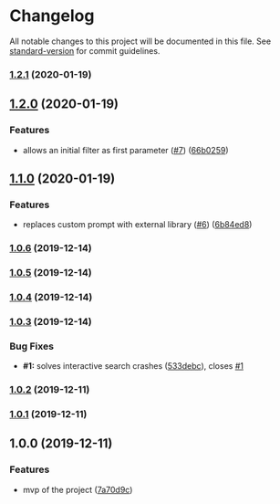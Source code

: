# Changelog

All notable changes to this project will be documented in this file. See [standard-version](https://github.com/conventional-changelog/standard-version) for commit guidelines.

### [1.2.1](https://github.com/msg-labs/git-branch/compare/v1.2.0...v1.2.1) (2020-01-19)

## [1.2.0](https://github.com/msg-labs/git-branch/compare/v1.1.0...v1.2.0) (2020-01-19)


### Features

* allows an initial filter as first parameter ([#7](https://github.com/msg-labs/git-branch/issues/7)) ([66b0259](https://github.com/msg-labs/git-branch/commit/66b02596618ccb7fbb22506ef9805ee1c8d19224))

## [1.1.0](https://github.com/msg-labs/git-branch/compare/v1.0.6...v1.1.0) (2020-01-19)


### Features

* replaces custom prompt with external library ([#6](https://github.com/msg-labs/git-branch/issues/6)) ([6b84ed8](https://github.com/msg-labs/git-branch/commit/6b84ed8027ba0d8e0df7c12b38fafce26b424467))

### [1.0.6](https://github.com/msg-labs/git-branch/compare/v1.0.5...v1.0.6) (2019-12-14)

### [1.0.5](https://github.com/msg-labs/git-branch/compare/v1.0.4...v1.0.5) (2019-12-14)

### [1.0.4](https://github.com/msg-labs/git-branch/compare/v1.0.3...v1.0.4) (2019-12-14)

### [1.0.3](https://github.com/msg-labs/git-branch/compare/v1.0.2...v1.0.3) (2019-12-14)


### Bug Fixes

* **#1:** solves interactive search crashes ([533debc](https://github.com/msg-labs/git-branch/commit/533debcc752cb7de7fa02b57a92ec4431a64032f)), closes [#1](https://github.com/msg-labs/git-branch/issues/1)

### [1.0.2](https://github.com/msg-labs/git-branch/compare/v1.0.1...v1.0.2) (2019-12-11)

### [1.0.1](https://github.com/msg-labs/git-branch/compare/v1.0.0...v1.0.1) (2019-12-11)

## 1.0.0 (2019-12-11)


### Features

* mvp of the project ([7a70d9c](https://github.com/msg-labs/git-branch/commit/7a70d9c409af110960eb3457aa3c43b7b81ca2cb))
